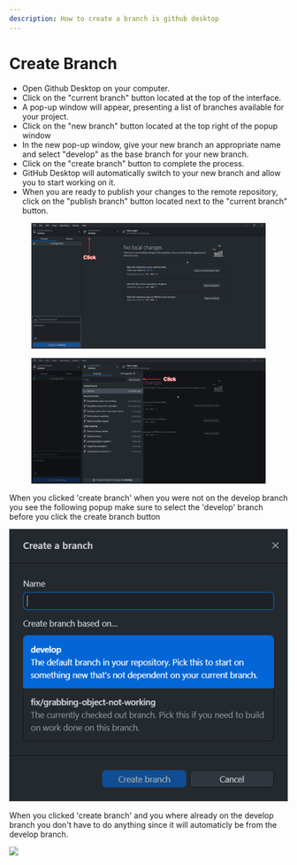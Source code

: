 ```yaml
---
description: How to create a branch is github desktop
---
```


# Create Branch

* Open Github Desktop on your computer.
* Click on the "current branch" button located at the top of the interface.
* A pop-up window will appear, presenting a list of branches available for your project.
* Click on the "new branch" button located at the top right of the popup window
* In the new pop-up window, give your new branch an appropriate name and select "develop" as the base branch for your new branch.
* Click on the "create branch" button to complete the process.
* GitHub Desktop will automatically switch to your new branch and allow you to start working on it.
* When you are ready to publish your changes to the remote repository, click on the "publish branch" button located next to the "current branch" button.



<figure><img src="../../../../.gitbook/assets/GitHubDesktop_u1tZPUab3a.png" alt=""><figcaption></figcaption></figure>

<figure><img src="../../../../.gitbook/assets/GitHubDesktop_2D6RiBGHoC.png" alt=""><figcaption></figcaption></figure>

When you clicked 'create branch' when you were not on the develop branch you see the following popup make sure to select the 'develop' branch before you click the create branch button&#x20;

<img src="../../../../.gitbook/assets/GitHubDesktop_gckIL7wV1l.png" alt="" data-size="original">&#x20;

When you clicked 'create branch' and you where already on the develop branch you don't have to do anything since it will automaticly be from the develop branch.

![](../../../../.gitbook/assets/GitHubDesktop\_iLSyudSqFQ.png)

